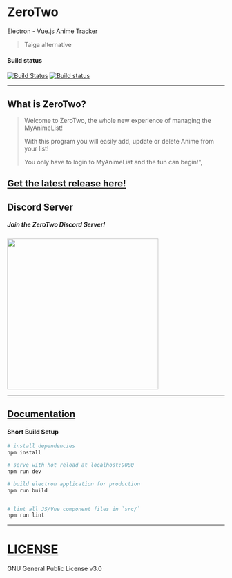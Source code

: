 # ZeroTwo
Electron - Vue.js Anime Tracker

> Taiga alternative

#### Build status

[![Build Status](https://travis-ci.org/NicoAiko/zerotwo.svg?branch=master)](https://travis-ci.org/NicoAiko/zerotwo)
[![Build status](https://ci.appveyor.com/api/projects/status/goacd72jf5oopi47?svg=true)](https://ci.appveyor.com/project/NicoAiko/zerotwo)

---

## What is ZeroTwo?

> Welcome to ZeroTwo, the whole new experience of managing the MyAnimeList!
>
> With this program you will easily add, update or delete Anime from your list!
> 
> You only have to login to MyAnimeList and the fun can begin!",

## [Get the latest release here!](https://github.com/NicoAiko/zerotwo/releases)

## Discord Server

##### Join the ZeroTwo Discord Server!

[<img src="https://discordapp.com/assets/e4923594e694a21542a489471ecffa50.svg" width="350">](https://discord.gg/sTpR4Gw)

---

## [Documentation](https://github.com/NicoAiko/zerotwo/wiki)

#### Short Build Setup

``` bash
# install dependencies
npm install

# serve with hot reload at localhost:9080
npm run dev

# build electron application for production
npm run build


# lint all JS/Vue component files in `src/`
npm run lint

```

---

# [LICENSE](LICENSE)

GNU General Public License v3.0
